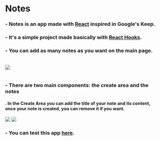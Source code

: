 # Notes <br>

### - Notes is an app made with <a href="https://reactjs.org/">React</a> inspired in Google's Keep.
### - It's a simple project made basically with <a href="https://pt-br.reactjs.org/docs/hooks-intro.html"> React Hooks</a>.
### - You can add as many notes as you want on the main page. <br><br>

<img src="https://user-images.githubusercontent.com/101783823/170729417-d6e5550f-a302-49eb-999f-86433b6b34cc.png"> <br><br>

### - There are two main components: the create area and the notes 

#### . In the Create Area you can add the title of your note and its content, once your note is created, you can remove it if you want.
<img src="https://user-images.githubusercontent.com/101783823/170731083-d04dfe6a-e6fc-4d43-a93e-a7af622e039e.png">
<img src="https://user-images.githubusercontent.com/101783823/170732003-bfc070d9-bfd8-48df-9d9b-1fba99c6a255.png"> <br>

### - You can test this app <a href="https://v1ctorbarbosa.github.io/Notes/" target= "_blank"> here</a>.









